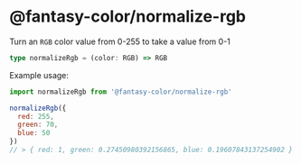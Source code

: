 # @fantasy-color/normalize-rgb

Turn an `RGB` color value from 0-255 to take a value from 0-1

```typescript
type normalizeRgb = (color: RGB) => RGB
```

Example usage:

```javascript
import normalizeRgb from '@fantasy-color/normalize-rgb'

normalizeRgb({
  red: 255,
  green: 70,
  blue: 50
})
// > { red: 1, green: 0.27450980392156865, blue: 0.19607843137254902 }
```
